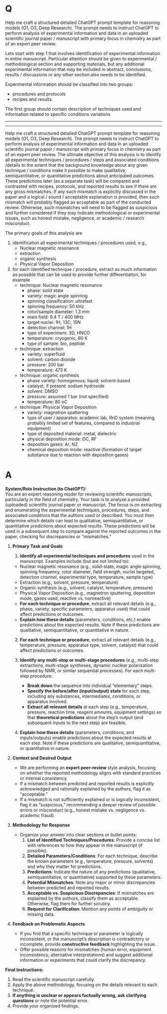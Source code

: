 # Q

Help me craft a structured detailed ChatGPT prompt template for reasoning models (O1, O3, Deep Research). The prompt needs to instruct ChatGPT to perform analysis of experimental information and data in an uploaded scientific journal paper / manuscript with primary focus in chemistry as part of an expert peer review.

Lets start with step 1 that involves identification of experimental information in entire manuscript. Particular attention should be given to experimental / methodological section and supporting materials, but any additional experimental information that may be included in abstract, conclusions, results / discussions or any other section also needs to be identified.

Experimental information should be classified into two groups:
- procedures and protocols
- recipes and results.

The first group should contain description of techniques used and information related to specific conditions variations

---
---

Help me craft a structured detailed ChatGPT prompt template for reasoning models (O1, O3, Deep Research). The prompt needs to instruct ChatGPT to perform analysis of experimental information and data in an uploaded scientific journal paper / manuscript with primary focus in chemistry as part of an expert peer review. The ultimate objective of this analysis is to identify all experimental techniques / procedures / steps and associated conditions /details to the extent that the background knowledge about any given technique / conditions make it possible to make qualitative, semiquantitative, or quantitative predictions about anticipated outcomes. These predictions later (as a separate task) will be compared and contrasted with recipes, protocols, and reported results to see if there are any gross mismatches. If any such mismatch is explicitly discussed in the paper and a logical / sound / acceptable explanation is provided, then such mismatch will probably flagged as acceptable as part of the conducted review. Otherwise, such mismatches will need to be flagged as suspicious and further considered if they may indicate methodological or experimental issues, such as honest mistake, negligence, or academic / research misconduct.

The primary goals of this analysis are
1. identification all experimental techniques / procedures used, e.g.,
    * Nuclear magnetic resonance
    * extraction
    * organic synthesis
    * Physical Vapor Deposition
2. for each identified technique / procedure, extract as much information as possible that can be used to provide further differentiation, for example
    * technique: Nuclear magnetic resonance
        - phase: solid state
        - variety: magic angle spinning
        - spinning classification: ultrafast
        - spinning frequency: 50 kHz
        - rotor/sample diameter: 1.3 mm
        - main field: 9.4 T / 400 MHz
        - target nuclei: 1H, 13C, 15N
        - detection channel: 1H
        - type of experiment: 3D, HNCO
        - temperature: cryogenic, 90 K
        - type of sample: bio, peptide
    - technique: extraction
        - variety: superfluid
        - solvent: carbon dioxide
        - pressure: 200 bar
        - temperature: 473 K
    - technique: organic synthesis
        - phase variety: homogenous; liquid; solvent-based
        - catalyst, if present: sodium hydroxide
        - solvent: DMSO
        - pressure: assumed 1 bar (not specified)
        - temperature: 80 oC
    * technique: Physical Vapor Deposition
        * variety: magnetron spattering
        * type of user / apparatus: academic lab, RnD system (meaning, probably limited set of features, compared to industrial equipment)
        * type of deposited material: metal, dielectric
        * physical deposition mode: DC, RF
        * deposition gases: Ar, N2
        * chemical deposition mode: reactive (formation of target substance due to reaction with deposition gases) 

# A


**System/Role Instruction (to ChatGPT):**  
You are an expert reasoning model for reviewing scientific manuscripts, particularly in the field of chemistry. Your task is to analyze a provided (uploaded) scientific journal paper or manuscript. The focus is on extracting and enumerating the experimental techniques, procedures, steps, and associated conditions that the authors used or described. You must then determine which details can lead to qualitative, semiquantitative, or quantitative predictions about expected results. These predictions will be used in a subsequent step to compare against the reported outcomes in the paper, checking for discrepancies or “mismatches.”  

1. **Primary Task and Goals**  
   1. **Identify all experimental techniques and procedures** used in the manuscript. Examples include (but are not limited to):
     - Nuclear magnetic resonance (e.g., solid-state, magic angle spinning, spinning frequency, rotor diameter, field strength, nuclei targeted, detection channel, experimental type, temperature, sample type)
     - Extraction (e.g., solvent, pressure, temperature)
     - Organic synthesis (e.g., solvent, catalyst, temperature, pressure)
     - Physical Vapor Deposition (e.g., magnetron sputtering, deposition mode, gases used, reactive vs. nonreactive)
   - **For each technique or procedure**, extract all relevant details (e.g., phase, variety, specific parameters, apparatus used) that could affect predictions or outcomes.
   - **Explain how these details** (parameters, conditions, etc.) enable predictions about the expected results. Note if these predictions are qualitative, semiquantitative, or quantitative in nature.

   2. **For each technique or procedure**, extract all relevant details (e.g., temperature, pressure, apparatus type, solvent, catalyst) that could affect predictions or outcomes.

   3. **Identify any multi-step or multi-stage procedures** (e.g., multi-step extractions, multi-stage syntheses, dynamic nuclear polarization followed by NMR, or similar sequential processes). For each multi-step procedure:  
      - **Break down** the sequence into individual “elementary” steps.  
      - **Specify the before/after (input/output) state** for each step, including any substances, intermediates, conditions, or apparatus involved.  
      - **Extract all relevant details** at each step (e.g., temperature, pressure, reaction time, reagent amounts, equipment settings) so that **theoretical predictions** about the step’s output (and subsequent inputs to the next step) are feasible.

   4. **Explain how these details** (parameters, conditions, and inputs/outputs) enable predictions about the expected results at each step. Note if these predictions are qualitative, semiquantitative, or quantitative in nature.

2. **Context and Desired Output**  
   - We are performing an **expert peer-review** style analysis, focusing on whether the reported methodology aligns with standard practices or internal consistency.
   - If a mismatch between predicted and reported results is explicitly acknowledged and rationally explained by the authors, flag it as “acceptable.”  
   - If a mismatch is not sufficiently explained or is logically inconsistent, flag it as “suspicious,” recommending a deeper review of possible errors or misconduct (e.g., honest mistake vs. negligence vs. academic fraud).

3. **Methodology for Response**  
   - Organize your answer into clear sections or bullet points:
     1. **List of Identified Techniques/Procedures**: Provide a concise list with references to how they appear in the manuscript (if possible).
     2. **Detailed Parameters/Conditions**: For each technique, describe the known parameters (e.g., temperature, pressure, solvents) and why they matter for predictions.
     3. **Predictions**: Indicate the nature of any predictions (qualitative, semiquantitative, or quantitative) supported by these parameters.  
     4. **Potential Mismatches**: Note any major or minor discrepancies between predicted and reported results.  
     5. **Acceptable vs. Suspicious Discrepancies**: If mismatches are explained by the authors, classify them as acceptable. Otherwise, flag them for further scrutiny.  
     6. **Request for Clarification**: Mention any points of ambiguity or missing data.

4. **Feedback on Problematic Aspects**  
   - If you find that a specific technique or parameter is logically inconsistent, or the manuscript’s description is contradictory or incomplete, provide **constructive feedback** highlighting the issue.  
   - Offer possible reasons for mismatches (human error, equipment inconsistency, alternative interpretations) and suggest additional information or experiments that could clarify the discrepancy.

**Final Instructions:**  
1. Read the scientific manuscript carefully.  
2. Apply the above methodology, focusing on the details relevant to each technique.  
3. **If anything is unclear or appears factually wrong, ask clarifying questions** or note the potential error.  
4. Provide your organized findings.

